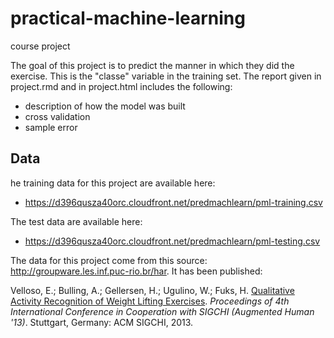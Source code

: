 # practical-machine-learning
course project

The goal of this project is to predict the manner in which they did the exercise. This is the "classe" variable in the training set. The report given in project.rmd and in project.html includes the following:
* description of how the model was built
* cross validation
* sample error 

## Data

he training data for this project are available here:

* https://d396qusza40orc.cloudfront.net/predmachlearn/pml-training.csv

The test data are available here:
* https://d396qusza40orc.cloudfront.net/predmachlearn/pml-testing.csv 

The data for this project come from this source: http://groupware.les.inf.puc-rio.br/har. 
It has been published:

Velloso, E.; Bulling, A.; Gellersen, H.; Ugulino, W.; Fuks, H. [Qualitative Activity Recognition of Weight Lifting Exercises](http://groupware.les.inf.puc-rio.br/har#ixzz34irPKNuZ). *Proceedings of 4th International Conference in Cooperation with SIGCHI (Augmented Human '13)*. Stuttgart, Germany: ACM SIGCHI, 2013.
